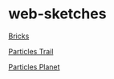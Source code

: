 # web-sketches

[Bricks](https://python273.github.io/web-sketches/bricks/)

[Particles Trail](https://python273.github.io/web-sketches/particles-trail/)

[Particles Planet](https://python273.github.io/web-sketches/particles-planet/)
